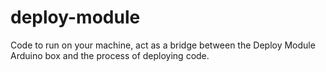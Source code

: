 deploy-module
=============

Code to run on your machine, act as a bridge between the Deploy Module Arduino box and the process of deploying code.
